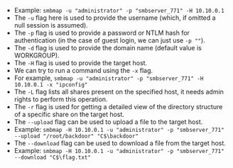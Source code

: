 - Example: `smbmap -u "administrator" -p "smbserver_771" -H 10.10.0.1`
- The `-u` flag here is used to provide the username (which, if omitted a null session is assumed).
- The `-p` flag is used to provide a password or NTLM hash for authentication (in the case of guest login, we can just use `-p ""`).
- The `-d` flag is used to provide the domain name (default value is WORKGROUP).
- The `-H` flag is used to provide the target host. 
- We can try to run a command using the `-x` flag.
- For example, `smbmap -u "administrator" -p "smbserver_771" -H 10.10.0.1 -x "ipconfig"`
- The `-L` flag lists all shares present on the specified host, it needs admin rights to perform this operation.
- The `-r` flag is used for getting a detailed view of the directory structure of a specific share on the target host.
- The `--upload` flag can be used to upload a file to the target host.
- Example: `smbmap -H 10.10.0.1 -u "administrator" -p "smbserver_771" --upload "/root/backdoor" "C$\backdoor"`
- The `--download` flag can be used to download a file from the target host.
- Example: `smbmap -H 10.10.0.1 -u "administrator" -p "smbserver_771" --download "C$\flag.txt"`